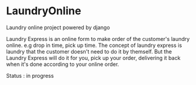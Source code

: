 # LaundryOnline
Laundry online project powered by django

Laundry Express is an online form to make order of the customer's laundry online. e.g drop in time, pick up time.
The concept of laundry express is laundry that the customer doesn't need to do it by themself. But the Laundry Express will do it for you, pick up your order, delivering it back when it's done according to your online order.

Status : in progress
